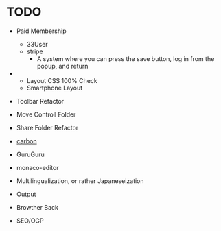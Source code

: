 # TODO
- Paid Membership
  - 33User
  - stripe
	- A system where you can press the save button, log in from the popup, and return

- - Layout CSS 100% Check
  - Smartphone Layout
- Toolbar Refactor
- Move Controll Folder
- Share Folder Refactor

- [carbon](https://www.carbonads.net/)
- GuruGuru
- monaco-editor
- Multilingualization, or rather Japaneseization
- Output
- Browther Back
- SEO/OGP
